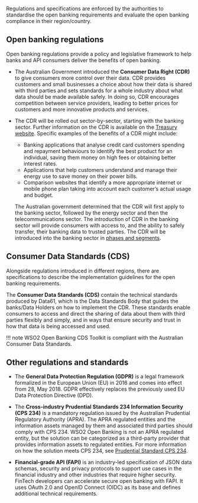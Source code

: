 Regulations and specifications are enforced by the authorities to standardise the open banking requirements and 
evaluate the open banking compliance in their region/country.

## Open banking regulations
Open banking regulations provide a policy and legislative framework to help banks and API consumers deliver the 
benefits of open banking. 

- The Australian Government introduced the **Consumer Data Right (CDR)** to give consumers more control over their data. 
  CDR provides customers and small businesses a choice about how their data is shared with third parties and sets standards 
  for a whole industry about what data should be made available safely. In doing so, CDR encourages competition between 
  service providers, leading to better prices for customers and more innovative products and services.

- The CDR will be rolled out sector-by-sector, starting with the banking sector. Further information on the CDR is 
  available on the [Treasury website](https://treasury.gov.au/consumer-data-right). Specific examples of the benefits of a CDR might include:

    - Banking applications that analyse credit card customers spending and repayment behaviours to identify the best product for an individual, saving them money on high fees or obtaining better interest rates. 
    - Applications that help customers understand and manage their energy use to save money on their power bills. 
    - Comparison websites that identify a more appropriate internet or mobile phone plan taking into account each customer’s actual usage and budget.
  
   
    The Australian government determined that the CDR will first apply to the banking sector, followed by the energy 
    sector and then the telecommunications sector. The introduction of CDR in the banking sector will provide consumers with 
    access to, and the ability to safely transfer, their banking data to trusted parties. The CDR will be introduced into 
    the banking sector in [phases and segments](https://www.accc.gov.au/focus-areas/consumer-data-right-cdr-0/accc-consultation-on-proposed-timetable-for-participation-of-non-major-adis-in-the-cdr).

## Consumer Data Standards (CDS)
Alongside regulations introduced in different regions, there are specifications to describe the implementation 
guidelines for the open banking requirements.  

The **Consumer Data Standards (CDS)** contain the technical standards produced by Data61, which is the Data Standards
Body that guides the banks/Data Holders on how to implement the CDR. These standards enable consumers to access and
direct the sharing of data about them with third parties flexibly and simply, and in ways that ensure security and trust
in how that data is being accessed and used.

!!! note
     WSO2 Open Banking CDS Toolkit is compliant with the Australian Consumer Data Standards. 

## Other regulations and standards

- The **General Data Protection Regulation (GDPR)** is a legal framework formalized in the European Union (EU) in 2016 
and comes into effect from 28, May 2018. GDPR effectively replaces the previously used EU Data Protection Directive (DPD).

- The **Cross-industry Prudential Standards 234 Information Security (CPS 234)** is a mandatory regulation issued by the 
Australian Prudential Regulatory Authority (APRA). The APRA regulated entities and the information assets managed by 
them and associated third parties should comply with CPS 234. WSO2 Open Banking is not an APRA regulated entity, but 
the solution can be categorized as a third-party provider that provides information assets to regulated entities. For 
more information on how the solution meets CPS 234, see [Prudential Standard CPS 234](https://www.apra.gov.au/sites/default/files/cps_234_july_2019_for_public_release.pdf).

- **Financial-grade API (FAPI)** is an industry-led specification of JSON data schemas, security and privacy protocols 
to support use cases in the financial industry and other industries that require higher security. FinTech developers can 
accelerate secure open banking with FAPI. It uses OAuth 2.0 and OpenID Connect (OIDC) as its base and defines additional 
technical requirements.